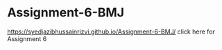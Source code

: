 # Assignment-6-BMJ
https://syedjazibhussainrizvi.github.io/Assignment-6-BMJ/ click here for Assignment 6

